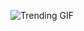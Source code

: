 
<!-- GIF_SECTION -->
![Trending GIF](https://media1.giphy.com/media/v1.Y2lkPThiYjIxNzcyN3Zzb2JwZGZ6YzZ2djVjMXkyeDhmbmlxdGc1YnQ4anNzN25zbDR4NSZlcD12MV9naWZzX3NlYXJjaCZjdD1n/3o85xvIiRmINYrIWFq/giphy.gif)
<!-- END_GIF_SECTION -->

